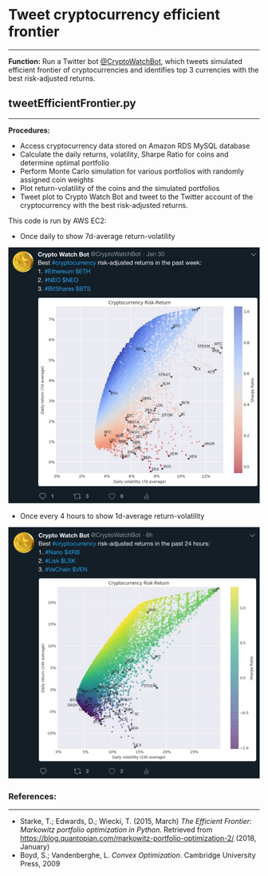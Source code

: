 # Tweet cryptocurrency efficient frontier
---
**Function:**
Run a Twitter bot [@CryptoWatchBot](https://twitter.com/CryptoWatchBot), which tweets simulated efficient frontier of cryptocurrencies and identifies top 3 currencies with the best risk-adjusted returns.  


## tweetEfficientFrontier.py
---
**Procedures:**
* Access cryptocurrency data stored on Amazon RDS MySQL database
* Calculate the daily returns, volatility, Sharpe Ratio for coins and determine optimal portfolio
* Perform Monte Carlo simulation for various portfolios with randomly assigned coin weights
* Plot return-volatility of the coins and the simulated portfolios
* Tweet plot to Crypto Watch Bot and tweet to the Twitter account of the cryptocurrency with the best risk-adjusted returns.


This code is run by AWS EC2:
* Once daily to show 7d-average return-volatility

![](https://github.com/nalin-t/tweet-efficient-frontier/blob/master/Weekly.png)

* Once every 4 hours to show 1d-average return-volatility

![](https://github.com/nalin-t/tweet-efficient-frontier/blob/master/Daily.png)



### References:
---
* Starke, T.; Edwards, D.; Wiecki, T. (2015, March) *The Efficient Frontier: Markowitz portfolio optimization in Python*. Retrieved from https://blog.quantopian.com/markowitz-portfolio-optimization-2/ (2018, January)
* Boyd, S.; Vandenberghe, L. *Convex Optimization*.
Cambridge University Press, 2009
